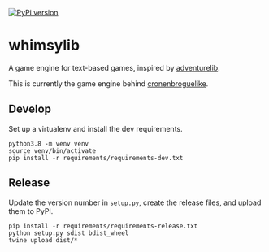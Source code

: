 [![PyPi version](https://img.shields.io/pypi/v/whimsylib.svg)](https://pypi.org/project/whimsylib/)

# whimsylib

A game engine for text-based games, inspired by [adventurelib](https://github.com/lordmauve/adventurelib).

This is currently the game engine behind [cronenbroguelike](https://github.com/Cronenbrogues/cronenbroguelike).

## Develop

Set up a virtualenv and install the dev requirements.

```
python3.8 -m venv venv
source venv/bin/activate
pip install -r requirements/requirements-dev.txt
```

## Release

Update the version number in `setup.py`, create the release files, and upload them to PyPI.

```
pip install -r requirements/requirements-release.txt
python setup.py sdist bdist_wheel
twine upload dist/*
```
